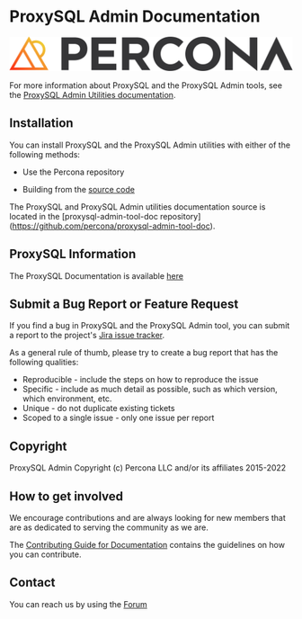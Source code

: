 # ProxySQL Admin Documentation

![Percona logo](static/img/Percona_Logo_Color.png)

For more information about ProxySQL and the ProxySQL Admin tools, see the [ProxySQL Admin Utilities documentation](https://docs.percona.com/proxysql/index.html).

## Installation

You can install ProxySQL and the ProxySQL Admin utilities with either of the following methods:

- Use the Percona repository

- Building from the [source code](https://github.com/percona/proxysql-admin-tool)

The ProxySQL and ProxySQL Admin utilities documentation source is located in the [proxysql-admin-tool-doc repository] (https://github.com/percona/proxysql-admin-tool-doc).

## ProxySQL Information

The ProxySQL Documentation is available [here](https://proxysql.com/documentation/)

## Submit a Bug Report or Feature Request

If you find a bug in ProxySQL and the ProxySQL Admin tool, you can submit a report to the project's [Jira issue tracker](https://jira.percona.com/projects/PSQLADM).

As a general rule of thumb, please try to create a bug report that has the following qualities:
- Reproducible - include the steps on how to reproduce the issue
- Specific - include as much detail as possible, such as which version, which environment, etc.
- Unique - do not duplicate existing tickets
- Scoped to a single issue - only one issue per report

## Copyright

ProxySQL Admin Copyright (c) Percona LLC and/or its affiliates 2015-2022

## How to get involved

We encourage contributions and are always looking for new members that are as dedicated to serving the community as we are. 

The [Contributing Guide for Documentation](https://github.com/percona/proxysql-admin-tool-doc/blob/main/contributing.md) contains the guidelines on how you can contribute.

## Contact 

You can reach us by using the [Forum](https://forums.percona.com/c/polyglot-projects/proxysql)